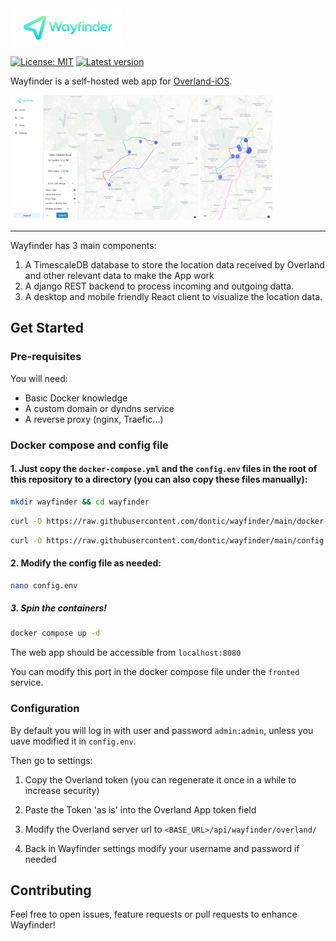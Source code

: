 <img src="assets/wayfinder_logo.svg" height="60">

[![License: MIT](https://img.shields.io/badge/License-MIT-green.svg)](https://opensource.org/licenses/MIT)
[![Latest version](https://img.shields.io/github/v/release/dontic/wayfinder)](https://img.shields.io/github/v/release/dontic/wayfinder)

Wayfinder is a self-hosted web app for [Overland-iOS](https://github.com/aaronpk/Overland-iOS).

<img src="assets/desktop_ui.png" height="200">
<img src="assets/mobile_ui.png" height="200">

---

Wayfinder has 3 main components:

1. A TimescaleDB database to store the location data received by Overland and other relevant data to make the App work
2. A django REST backend to process incoming and outgoing datta.
3. A desktop and mobile friendly React client to visualize the location data.

## Get Started

### Pre-requisites

You will need:

- Basic Docker knowledge
- A custom domain or dyndns service
- A reverse proxy (nginx, Traefic...)

### Docker compose and config file

#### 1. Just copy the `docker-compose.yml` and the `config.env` files in the root of this repository to a directory (you can also copy these files manually):

```bash
mkdir wayfinder && cd wayfinder
```

```bash
curl -O https://raw.githubusercontent.com/dontic/wayfinder/main/docker-compose.yml
```

```bash
curl -O https://raw.githubusercontent.com/dontic/wayfinder/main/config.env
```

#### 2. Modify the config file as needed:

```bash
nano config.env
```

##### 3. Spin the containers!

```bash
docker compose up -d
```

The web app should be accessible from `localhost:8080`

You can modify this port in the docker compose file under the `fronted` service.

### Configuration

By default you will log in with user and password `admin:admin`, unless you uave modified it in `config.env`.

Then go to settings:

1. Copy the Overland token (you can regenerate it once in a while to increase security)

2. Paste the Token 'as is' into the Overland App token field

3. Modify the Overland server url to `<BASE_URL>/api/wayfinder/overland/`

4. Back in Wayfinder settings modify your username and password if needed

## Contributing

Feel free to open issues, feature requests or pull requests to enhance Wayfinder!
